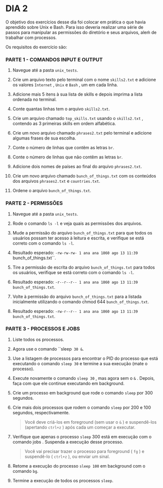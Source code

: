 # DIA 2

O objetivo dos exercícios desse dia foi colocar em prática o que havia aprendido sobre Unix e Bash. Para isso deveria realizar uma série de passos para manipular as permissões do diretório e seus arquivos, aleḿ de trabalhar com processos.

Os requisitos do exercício são:


### **PARTE 1 - COMANDOS INPUT E OUTPUT**
1. Navegue até a pasta ``unix_tests``.

2. Crie um arquivo texto pelo terminal com o nome `skills2.txt` e adicione os valores `Internet` , `Unix` e `Bash` , um em cada linha.

3. Adicione mais 5 itens à sua lista de skills e depois imprima a lista ordenada no terminal.

4. Conte quantas linhas tem o arquivo `skills2.txt`.

5. Crie um arquivo chamado `top_skills.txt` usando o `skills2.txt` , contendo as 3 primeiras skills em ordem alfabética.

6. Crie um novo arquivo chamado `phrases2.txt` pelo terminal e adicione algumas frases de sua escolha.

7. Conte o número de linhas que contêm as letras `br`.

8. Conte o número de linhas que não contêm as letras `br`.

9. Adicione dois nomes de países ao final do arquivo `phrases2.txt`.

10. Crie um novo arquivo chamado ``bunch_of_things.txt`` com os conteúdos dos arquivos `phrases2.txt` e `countries.txt`.

11. Ordene o arquivo ``bunch_of_things.txt``.


### **PARTE 2 - PERMISSÕES**
1. Navegue até a pasta `unix_tests`.

2. Rode o comando `ls -l` e veja quais as permissões dos arquivos.

3. Mude a permissão do arquivo `bunch_of_things.txt` para que todos os usuários possam ter acesso à leitura e escrita, e verifique se está correto com o comando `ls -l`.

4. Resultado esperado: `-rw-rw-rw- 1 ana ana 1860 ago 13 11:39 `bunch_of_things.txt``.

5. Tire a permissão de escrita do arquivo `bunch_of_things.txt` para todos os usuários, verifique se está correto com o comando `ls -l`.

6. Resultado esperado: `-r--r--r-- 1 ana ana 1860 ago 13 11:39 bunch_of_things.txt`.

7. Volte à permissão do arquivo `bunch_of_things.txt` para a listada inicialmente utilizando o comando chmod 644 `bunch_of_things.txt`.

8. Resultado esperado: `-rw-r--r-- 1 ana ana 1860 ago 13 11:39 bunch_of_things.txt`.


### **PARTE 3 - PROCESSOS E JOBS**
1. Liste todos os processos.

2. Agora use o comando ``sleep` 30 &`.

3. Use a listagem de processos para encontrar o PID do processo que está executando o comando `sleep 30` e termine a sua execução (mate o processo).

4. Execute novamente o comando `sleep 30` , mas agora sem o `&` . Depois, faça com que ele continue executando em background.

5. Crie um processo em background que rode o comando `sleep` por 300 segundos.

6. Crie mais dois processos que rodem o comando `sleep` por 200 e 100 segundos, respectivamente.
    > Você deve criá-los em foreground (sem usar o `&` ) e suspendê-los (apertando `ctrl+z` ) após cada um começar a executar.

7. Verifique que apenas o processo `sleep` 300 está em execução com o comando jobs . Suspenda a execução desse processo.
    > Você vai precisar trazer o processo para foreground ( `fg` ) e suspendê-lo ( `ctrl+z` ), ou enviar um sinal.

10. Retome a execução do processo `sleep 100` em background com o comando `bg`.

11. Termine a execução de todos os processos `sleep`.
